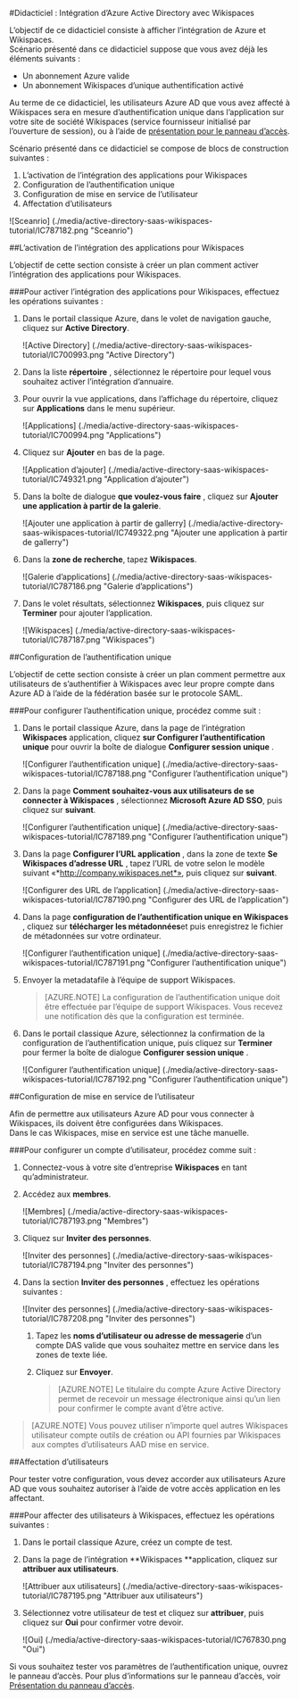 <properties 
    pageTitle="Didacticiel : Intégration d’Azure Active Directory avec Wikispaces | Microsoft Azure" 
    description="Découvrez comment utiliser Wikispaces avec Azure Active Directory pour activer l’authentification unique, automatisé mise en service et bien plus encore !." 
    services="active-directory" 
    authors="jeevansd"  
    documentationCenter="na" 
    manager="femila"/>
<tags 
    ms.service="active-directory" 
    ms.devlang="na" 
    ms.topic="article" 
    ms.tgt_pltfrm="na" 
    ms.workload="identity" 
    ms.date="09/11/2016" 
    ms.author="jeedes" />

#<a name="tutorial-azure-active-directory-integration-with-wikispaces"></a>Didacticiel : Intégration d’Azure Active Directory avec Wikispaces
  
L’objectif de ce didacticiel consiste à afficher l’intégration de Azure et Wikispaces.  
Scénario présenté dans ce didacticiel suppose que vous avez déjà les éléments suivants :

-   Un abonnement Azure valide
-   Un abonnement Wikispaces d’unique authentification activé
  
Au terme de ce didacticiel, les utilisateurs Azure AD que vous avez affecté à Wikispaces sera en mesure d’authentification unique dans l’application sur votre site de société Wikispaces (service fournisseur initialisé par l’ouverture de session), ou à l’aide de [présentation pour le panneau d’accès](active-directory-saas-access-panel-introduction.md).
  
Scénario présenté dans ce didacticiel se compose de blocs de construction suivantes :

1.  L’activation de l’intégration des applications pour Wikispaces
2.  Configuration de l’authentification unique
3.  Configuration de mise en service de l’utilisateur
4.  Affectation d’utilisateurs

![Sceanrio] (./media/active-directory-saas-wikispaces-tutorial/IC787182.png "Sceanrio")

##<a name="enabling-the-application-integration-for-wikispaces"></a>L’activation de l’intégration des applications pour Wikispaces
  
L’objectif de cette section consiste à créer un plan comment activer l’intégration des applications pour Wikispaces.

###<a name="to-enable-the-application-integration-for-wikispaces-perform-the-following-steps"></a>Pour activer l’intégration des applications pour Wikispaces, effectuez les opérations suivantes :

1.  Dans le portail classique Azure, dans le volet de navigation gauche, cliquez sur **Active Directory**.

    ![Active Directory] (./media/active-directory-saas-wikispaces-tutorial/IC700993.png "Active Directory")

2.  Dans la liste **répertoire** , sélectionnez le répertoire pour lequel vous souhaitez activer l’intégration d’annuaire.

3.  Pour ouvrir la vue applications, dans l’affichage du répertoire, cliquez sur **Applications** dans le menu supérieur.

    ![Applications] (./media/active-directory-saas-wikispaces-tutorial/IC700994.png "Applications")

4.  Cliquez sur **Ajouter** en bas de la page.

    ![Application d’ajouter] (./media/active-directory-saas-wikispaces-tutorial/IC749321.png "Application d’ajouter")

5.  Dans la boîte de dialogue **que voulez-vous faire** , cliquez sur **Ajouter une application à partir de la galerie**.

    ![Ajouter une application à partir de gallerry] (./media/active-directory-saas-wikispaces-tutorial/IC749322.png "Ajouter une application à partir de gallerry")

6.  Dans la **zone de recherche**, tapez **Wikispaces**.

    ![Galerie d’applications] (./media/active-directory-saas-wikispaces-tutorial/IC787186.png "Galerie d’applications")

7.  Dans le volet résultats, sélectionnez **Wikispaces**, puis cliquez sur **Terminer** pour ajouter l’application.

    ![Wikispaces] (./media/active-directory-saas-wikispaces-tutorial/IC787187.png "Wikispaces")

##<a name="configuring-single-sign-on"></a>Configuration de l’authentification unique
  
L’objectif de cette section consiste à créer un plan comment permettre aux utilisateurs de s’authentifier à Wikispaces avec leur propre compte dans Azure AD à l’aide de la fédération basée sur le protocole SAML.

###<a name="to-configure-single-sign-on-perform-the-following-steps"></a>Pour configurer l’authentification unique, procédez comme suit :

1.  Dans le portail classique Azure, dans la page de l’intégration **Wikispaces** application, cliquez **sur Configurer l’authentification unique** pour ouvrir la boîte de dialogue **Configurer session unique** .

    ![Configurer l’authentification unique] (./media/active-directory-saas-wikispaces-tutorial/IC787188.png "Configurer l’authentification unique")

2.  Dans la page **Comment souhaitez-vous aux utilisateurs de se connecter à Wikispaces** , sélectionnez **Microsoft Azure AD SSO**, puis cliquez sur **suivant**.

    ![Configurer l’authentification unique] (./media/active-directory-saas-wikispaces-tutorial/IC787189.png "Configurer l’authentification unique")

3.  Dans la page **Configurer l’URL application** , dans la zone de texte **Se Wikispaces d’adresse URL** , tapez l’URL de votre selon le modèle suivant «*http://company.wikispaces.net*», puis cliquez sur **suivant**.

    ![Configurer des URL de l’application] (./media/active-directory-saas-wikispaces-tutorial/IC787190.png "Configurer des URL de l’application")

4.  Dans la page **configuration de l’authentification unique en Wikispaces** , cliquez sur **télécharger les métadonnées**et puis enregistrez le fichier de métadonnées sur votre ordinateur.

    ![Configurer l’authentification unique] (./media/active-directory-saas-wikispaces-tutorial/IC787191.png "Configurer l’authentification unique")

5.  Envoyer la metadatafile à l’équipe de support Wikispaces.

    >[AZURE.NOTE] La configuration de l’authentification unique doit être effectuée par l’équipe de support Wikispaces. Vous recevez une notification dès que la configuration est terminée.

6.  Dans le portail classique Azure, sélectionnez la confirmation de la configuration de l’authentification unique, puis cliquez sur **Terminer** pour fermer la boîte de dialogue **Configurer session unique** .

    ![Configurer l’authentification unique] (./media/active-directory-saas-wikispaces-tutorial/IC787192.png "Configurer l’authentification unique")

##<a name="configuring-user-provisioning"></a>Configuration de mise en service de l’utilisateur
  
Afin de permettre aux utilisateurs Azure AD pour vous connecter à Wikispaces, ils doivent être configurées dans Wikispaces.  
Dans le cas Wikispaces, mise en service est une tâche manuelle.

###<a name="to-provision-a-user-accounts-perform-the-following-steps"></a>Pour configurer un compte d’utilisateur, procédez comme suit :

1.  Connectez-vous à votre site d’entreprise **Wikispaces** en tant qu’administrateur.

2.  Accédez aux **membres**.

    ![Membres] (./media/active-directory-saas-wikispaces-tutorial/IC787193.png "Membres")

3.  Cliquez sur **Inviter des personnes**.

    ![Inviter des personnes] (./media/active-directory-saas-wikispaces-tutorial/IC787194.png "Inviter des personnes")

4.  Dans la section **Inviter des personnes** , effectuez les opérations suivantes :

    ![Inviter des personnes] (./media/active-directory-saas-wikispaces-tutorial/IC787208.png "Inviter des personnes")

    1.  Tapez les **noms d’utilisateur ou adresse de messagerie** d’un compte DAS valide que vous souhaitez mettre en service dans les zones de texte liée.
    2.  Cliquez sur **Envoyer**.  

        >[AZURE.NOTE] Le titulaire du compte Azure Active Directory permet de recevoir un message électronique ainsi qu’un lien pour confirmer le compte avant d’être active.

>[AZURE.NOTE] Vous pouvez utiliser n’importe quel autres Wikispaces utilisateur compte outils de création ou API fournies par Wikispaces aux comptes d’utilisateurs AAD mise en service.

##<a name="assigning-users"></a>Affectation d’utilisateurs
  
Pour tester votre configuration, vous devez accorder aux utilisateurs Azure AD que vous souhaitez autoriser à l’aide de votre accès application en les affectant.

###<a name="to-assign-users-to-wikispaces-perform-the-following-steps"></a>Pour affecter des utilisateurs à Wikispaces, effectuez les opérations suivantes :

1.  Dans le portail classique Azure, créez un compte de test.

2.  Dans la page de l’intégration **Wikispaces **application, cliquez sur **attribuer aux utilisateurs**.

    ![Attribuer aux utilisateurs] (./media/active-directory-saas-wikispaces-tutorial/IC787195.png "Attribuer aux utilisateurs")

3.  Sélectionnez votre utilisateur de test et cliquez sur **attribuer**, puis cliquez sur **Oui** pour confirmer votre devoir.

    ![Oui] (./media/active-directory-saas-wikispaces-tutorial/IC767830.png "Oui")
  
Si vous souhaitez tester vos paramètres de l’authentification unique, ouvrez le panneau d’accès. Pour plus d’informations sur le panneau d’accès, voir [Présentation du panneau d’accès](active-directory-saas-access-panel-introduction.md).